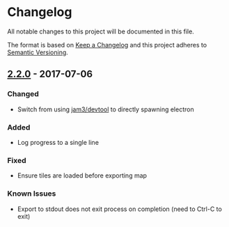 # Changelog
All notable changes to this project will be documented in this file.

The format is based on [Keep a Changelog](http://keepachangelog.com/en/1.0.0/)
and this project adheres to [Semantic Versioning](http://semver.org/spec/v2.0.0.html).

## [2.2.0] - 2017-07-06
### Changed
- Switch from using [jam3/devtool](https://github.com/Jam3/devtool) to directly spawning electron

### Added
- Log progress to a single line

### Fixed
- Ensure tiles are loaded before exporting map

### Known Issues
- Export to stdout does not exit process on completion (need to Ctrl-C to exit)

[2.2.0]: https://github.com/digidem/mapbox-map-image-export/compare/v2.1.0...v2.2.0
